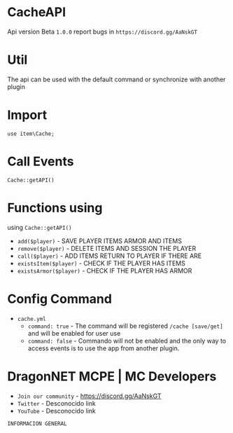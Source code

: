 # CacheAPI
Api version Beta `1.0.0` report bugs in `https://discord.gg/AaNskGT`

# Util
The api can be used with the default command or synchronize with another plugin

# Import
```
use item\Cache; 
```

# Call Events
```
Cache::getAPI()
```

# Functions using
using `Cache::getAPI()`

- `add($player)` - SAVE PLAYER ITEMS ARMOR AND ITEMS
- `remove($player)` - DELETE ITEMS AND SESSION THE PLAYER
- `call($player)` - ADD ITEMS RETURN TO PLAYER IF THERE ARE
- `existsItem($player)` - CHECK IF THE PLAYER HAS ITEMS
- `existsArmor($player)` - CHECK IF THE PLAYER HAS ARMOR

# Config Command
- `cache.yml`
  - `command: true` - The command will be registered `/cache [save/get]` and will be enabled for user use
  - `command: false` - Commando will not be enabled and the only way to access events is to use the app from another plugin.
  
# DragonNET MCPE | MC Developers
  - `Join our community` - https://discord.gg/AaNskGT
  - `Twitter` - Desconocido link
  - `YouTube` - Desconocido link
  
  ```
  INFORMACION GENERAL
  ```

  



